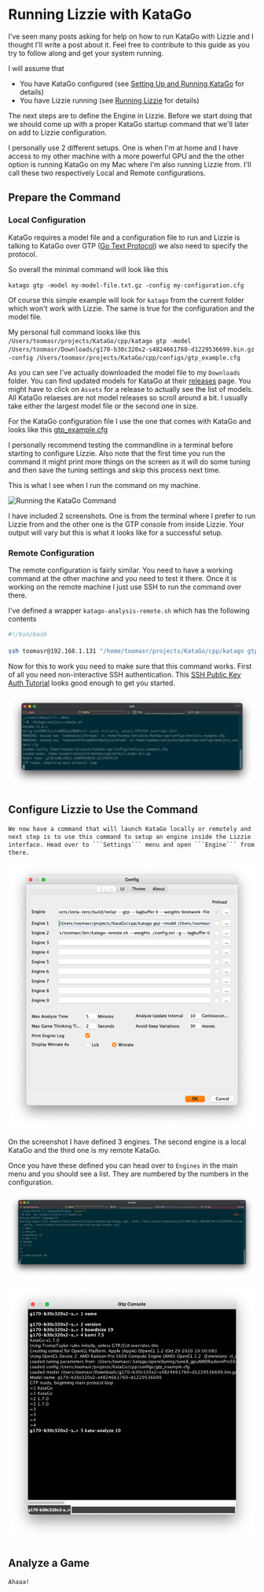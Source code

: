 # Running Lizzie with KataGo

I've seen many posts asking for help on how to run KataGo with Lizzie and I thought I'll write a post about it. Feel free to contribute to this guide as you try to follow along and get your system running.

I will assume that

- You have KataGo configured (see [Setting Up and Running KataGo](https://github.com/lightvector/KataGo#setting-up-and-running-katago) for details)
- You have Lizzie running (see [Running Lizzie](https://github.com/featurecat/lizzie#running-lizzie) for details)

The next steps are to define the Engine in Lizzie. Before we start doing that we should come up with a proper KataGo startup command that we'll later on add to Lizzie configuration.

I personally use 2 different setups. One is when I'm at home and I have access to my other machine with a more powerful GPU and the the other option is running KataGo on my Mac where I'm also running Lizzie from. I'll call these two respectively Local and Remote configurations.

## Prepare the Command

### Local Configuration

KataGo requires a model file and a configuration file to run and Lizzie is talking to KataGo over GTP ([Go Text Protocol](https://en.wikipedia.org/wiki/Go_Text_Protocol)) we also need to specify the protocol.

So overall the minimal command will look like this

```katago gtp -model my-model-file.txt.gz -config my-configuration.cfg```

Of course this simple example will look for ```katago``` from the current folder which won't work with Lizzie. The same is true for the configuration and the model file.

My personal full command looks like this
```/Users/toomasr/projects/KataGo/cpp/katago gtp -model /Users/toomasr/Downloads/g170-b30c320x2-s4824661760-d1229536699.bin.gz -config /Users/toomasr/projects/KataGo/cpp/configs/gtp_example.cfg```

As you can see I've actually downloaded the model file to my ```Downloads``` folder. You can find updated models for KataGo at their [releases](https://github.com/lightvector/KataGo/releases) page. You might have to click on ```Assets``` for a release to actually see the list of models. All KataGo relaeses are not model releases so scroll around a bit. I usually take either the largest model file or the second one in size.

For the KataGo configuration file I use the one that comes with KataGo and looks like this [gtp_example.cfg](https://github.com/lightvector/KataGo/blob/master/cpp/configs/gtp_example.cfg)

I personally recommend testing the commandline in a terminal before starting to configure Lizzie. Also note that the first time you run the command it might print more things on the screen as it will do some tuning and then save the tuning settings and skip this process next time.

This is what I see when I run the command on my machine.

![Running the KataGo Command](https://github.com/toomasr/lizzie/blob/master/guides/images/katago-commandline.png?raw=true)

I have included 2 screenshots. One is from the terminal where I prefer to run Lizzie from and the other one is the GTP console from inside Lizzie. Your output will vary but this is what it looks like for a successful setup.

### Remote Configuration

The remote configuration is fairly similar. You need to have a working command at the other machine and you need to test it there. Once it is working on the remote machine I just use SSH to run the command over there.

I've defined a wrapper ```katago-analysis-remote.sh``` which has the following contents

```bash
#!/bin/bash

ssh toomasr@192.168.1.131 "/home/toomasr/projects/KataGo/cpp/katago gtp -config /home/toomasr/projects/KataGo/cpp/configs/analysis_example.cfg"
```

Now for this to work you need to make sure that this command works. First of all you need non-interactive SSH authentication. This [SSH Public Key Auth Tutorial](https://kb.iu.edu/d/aews) looks good enough to get you started.

![Running the KataGo Remote Command](https://github.com/toomasr/lizzie/blob/master/guides/images/katago-remote-commandline.png?raw=true)

## Configure Lizzie to Use the Command
	
	We now have a command that will launch KataGo locally or remotely and next step is to use this command to setup an engine inside the Lizzie interface. Head over to ```Settings``` menu and open ```Engine``` from there.

![Managing Engines in Lizzie](https://github.com/toomasr/lizzie/blob/master/guides/images/lizzie-engines-configuration.png?raw=true)

On the screenshot I have defined 3 engines. The second engine is a local KataGo and the third one is my remote KataGo.

Once you have these defined you can head over to ```Engines``` in the main menu and you should see a list. They are numbered by the numbers in the configuration.

![Lizzie Output](https://github.com/toomasr/lizzie/blob/master/guides/images/lizzie-output.png?raw=true)

![GTP Output](https://github.com/toomasr/lizzie/blob/master/guides/images/gtp-console.png?raw=true)


## Analyze a Game
	Ahaaa!